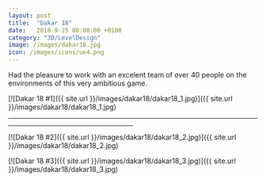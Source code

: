```yaml
---
layout: post
title:  "Dakar 18"
date:   2018-9-25 00:00:00 +0100
category: "3D/LevelDesign"
image: /images/dakar18.jpg
icon: /images/icons/ue4.png
---
```


Had the pleasure to work with an excelent team of over 40 people on the environments of this very ambitious game. 

[![Dakar 18 #1]({{ site.url }}/images/dakar18/dakar18_1.jpg)]({{ site.url }}/images/dakar18/dakar18_1.jpg)
<hr>
<hr width="50%" size="8" align="center">
[![Dakar 18 #2]({{ site.url }}/images/dakar18/dakar18_2.jpg)]({{ site.url }}/images/dakar18/dakar18_2.jpg)

[![Dakar 18 #3]({{ site.url }}/images/dakar18/dakar18_3.jpg)]({{ site.url }}/images/dakar18/dakar18_3.jpg)

